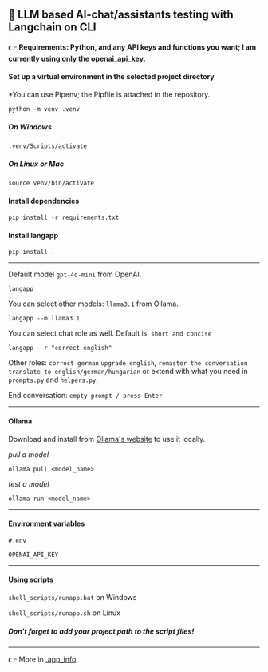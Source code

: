 ## 🌱 LLM based AI-chat/assistants testing with Langchain on CLI

:point_right: __Requirements: Python, and any API keys and functions you want; I am currently using only the openai_api_key.__

#### Set up a virtual environment in the selected project directory
*You can use Pipenv; the Pipfile is attached in the repository.
```
python -m venv .venv
```
##### On Windows
```
.venv/Scripts/activate
```
##### On Linux or Mac
```
source venv/bin/activate
```
#### Install dependencies
```
pip install -r requirements.txt
```
#### Install langapp
```
pip install .
```
---
Default model `gpt-4o-mini` from OpenAI.
```
langapp
```
You can select other models: `llama3.1` from Ollama.
```
langapp --m llama3.1
```
You can select chat role as well. Default is: `short and concise`
```
langapp --r "correct english"
```
Other roles: `correct german` `upgrade english`, `remaster the conversation` `translate to english/german/hungarian` or extend with what you need in `prompts.py` and `helpers.py`.

End conversation: `empty prompt / press Enter`

---

#### Ollama
Download and install from [Ollama's website](https://ollama.com/download) to use it locally.

_pull a model_
```
ollama pull <model_name>
```
_test a model_
```
ollama run <model_name>
```

---

#### Environment variables
```
#.env

OPENAI_API_KEY
```

---
#### Using scripts

`shell_scripts/runapp.bat` on Windows

`shell_scripts/runapp.sh` on Linux

##### Don't forget to add your project path to the script files!

---
:point_right: More in [.app_info](https://github.com/grbeno/langchain-cmd/blob/main/.app_info)
